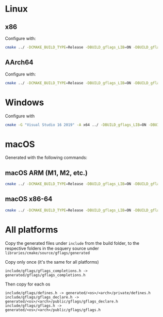 # Linux

## x86

Configure with:

```sh
cmake ../ -DCMAKE_BUILD_TYPE=Release -DBUILD_gflags_LIB=ON -DBUILD_gflags_nothreads_LIB=OFF -DGFLAGS_NAMESPACE=gflags -DCMAKE_SYSROOT=/usr/local/osquery-toolchain -DCMAKE_CXX_COMPILER=/usr/local/osquery-toolchain/usr/bin/clang++
```

## AArch64

Configure with:

```sh
cmake ../ -DCMAKE_BUILD_TYPE=Release -DBUILD_gflags_LIB=ON -DBUILD_gflags_nothreads_LIB=OFF -DGFLAGS_NAMESPACE=gflags -DCMAKE_SYSROOT=/usr/local/osquery-toolchain -DCMAKE_CXX_COMPILER=/usr/local/osquery-toolchain/usr/bin/clang++
```

# Windows

Configure with

```sh
cmake -G "Visual Studio 16 2019" -A x64 ../ -DBUILD_gflags_LIB=ON -DBUILD_gflags_nothreads_LIB=OFF -DGFLAGS_NAMESPACE=gflags
```

# macOS

Generated with the following commands:

## macOS ARM (M1, M2, etc.)

```sh
cmake ../ -DCMAKE_BUILD_TYPE=Release -DBUILD_gflags_LIB=ON -DBUILD_gflags_nothreads_LIB=OFF -DGFLAGS_NAMESPACE=gflags -DCMAKE_OSX_DEPLOYMENT_TARGET=10.15 -DCMAKE_OSX_ARCHITECTURES=arm64
```

## macOS x86-64

```sh
cmake ../ -DCMAKE_BUILD_TYPE=Release -DBUILD_gflags_LIB=ON -DBUILD_gflags_nothreads_LIB=OFF -DGFLAGS_NAMESPACE=gflags -DCMAKE_OSX_DEPLOYMENT_TARGET=10.14
```

# All platforms

Copy the generated files under `include` from the build folder, to the respective folders in the osquery source under `libraries/cmake/source/gflags/generated`

Copy only once (it's the same for all platforms)

```text
include/gflags/gflags_completions.h -> generated/gflags/gflags_completions.h
```

Then copy for each os

```text
include/gflags/defines.h -> generated/<os>/<arch>/private/defines.h
include/gflags/gflags_declare.h -> generated/<os>/<arch>/public/gflags/gflags_declare.h
include/gflags/gflags.h -> generated/<os>/<arch>/public/gflags/gflags.h
```
